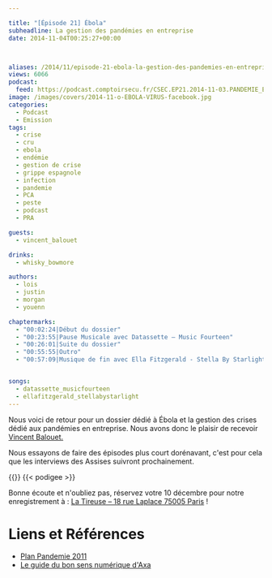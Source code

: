 ```yaml
---

title: "[Épisode 21] Ébola"
subheadline: La gestion des pandémies en entreprise
date: 2014-11-04T00:25:27+00:00



aliases: /2014/11/episode-21-ebola-la-gestion-des-pandemies-en-entreprise/
views: 6066
podcast:
  feed: https://podcast.comptoirsecu.fr/CSEC.EP21.2014-11-03.PANDEMIE_EBOLA.mp3
image: /images/covers/2014-11-o-EBOLA-VIRUS-facebook.jpg
categories:
  - Podcast
  - Emission
tags:
  - crise
  - cru
  - ebola
  - endémie
  - gestion de crise
  - grippe espagnole
  - infection
  - pandemie
  - PCA
  - peste
  - podcast
  - PRA

guests:
  - vincent_balouet

drinks:
  - whisky_bowmore

authors:
  - lois
  - justin
  - morgan
  - youenn

chaptermarks:
  - "00:02:24|Début du dossier"
  - "00:23:55|Pause Musicale avec Datassette – Music Fourteen"
  - "00:26:01|Suite du dossier"
  - "00:55:55|Outro"
  - "00:57:09|Musique de fin avec Ella Fitzgerald - Stella By Starlight"


songs:
  - datassette_musicfourteen
  - ellafitzgerald_stellabystarlight
---
```

Nous voici de retour pour un dossier dédié à Ébola et la gestion des crises dédié aux pandémies en entreprise. Nous avons donc le plaisir de recevoir [Vincent Balouet](https://plus.google.com/u/0/+VincentBalouet/)[.](https://plus.google.com/u/0/110251727190072935740?prsrc=4)

Nous essayons de faire des épisodes plus court dorénavant, c'est pour cela que les interviews des Assises suivront prochainement.


{{<chaptermarks>}}
{{< podigee >}}


Bonne écoute et n'oubliez pas, réservez votre 10 décembre pour notre enregistrement à : [La Tireuse – 18 rue Laplace 75005 Paris](http://latireuse.fr/) !


# Liens et Références

- [Plan Pandemie 2011](http://www.sante.gouv.fr/plan-national-de-prevention-et-de-lutte-pandemie-grippale-2011.html)
- [Le guide du bon sens numérique d'Axa](http://www.axaprevention.fr/documents/fichiers_pdf/axa_guide_bsn.pdf)
